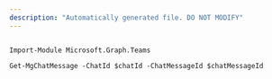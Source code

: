 ```yaml
---
description: "Automatically generated file. DO NOT MODIFY"
---
```


```powershellv1

Import-Module Microsoft.Graph.Teams

Get-MgChatMessage -ChatId $chatId -ChatMessageId $chatMessageId

```